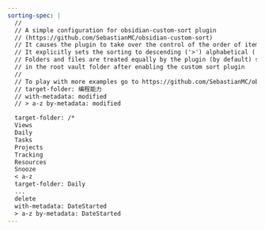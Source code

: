 ```yaml
---
sorting-spec: |
  //
  // A simple configuration for obsidian-custom-sort plugin
  // (https://github.com/SebastianMC/obsidian-custom-sort)
  // It causes the plugin to take over the control of the order of items in the root folder ('/') of the vault
  // It explicitly sets the sorting to descending ('>') alphabetical ('a-z')
  // Folders and files are treated equally by the plugin (by default) so expect them intermixed
  // in the root vault folder after enabling the custom sort plugin
  // 
  // To play with more examples go to https://github.com/SebastianMC/obsidian-custom-sort#readme
  // target-folder: 编程能力
  // with-metadata: modified
  // > a-z by-metadata: modified

  target-folder: /*
  Views
  Daily
  Tasks
  Projects
  Tracking
  Resources
  Snooze
  < a-z 
  target-folder: Daily
  ...
  delete
  with-metadata: DateStarted
  > a-z by-metadata: DateStarted
---
```

